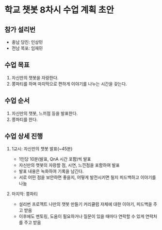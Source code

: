 # 학교 챗봇 8차시 수업 계획 초안

## 참가 설리번

* 충남 당진: 인상민
* 전남 목포: 임재민

## 수업 목표

1. 자신만의 챗봇을 자랑한다.
2. 쫑파티를 하며 마지막으로 편하게 이야기를 나누는 시간을 갖는다.

## 수업 순서

1. 자신만의 챗봇, 느끼점 등을 발표한다.
2. 쫑파티를 한다.

## 수업 상세 진행

1. 1교시: 자신만의 챗봇 발표(~45분)
    * 1인당 10분(발표, QnA 시간 포함)씩 발표
    * 자신만의 챗봇의 자랑할 점, 시연, 느낀점을 포함하여 발표
    * 발표 내용은 녹화하여 기록을 남긴다.
    * 서로 어떤 점을 보안하면 좋을지, 어떻게 발전시키면 될지 피드백하고 이야기를 나눔

2. 마지막: 쫑파티
    * 설리번 프로젝트 나만의 챗봇 만들기 커리큘럼 자체에 대한 이야기, 피드백을 주고 받음
    * 이후에도 멘토링, 도움이 필요하거나 질문이 있을 때마다 연락할 수 있게 연락처를 주고 받음